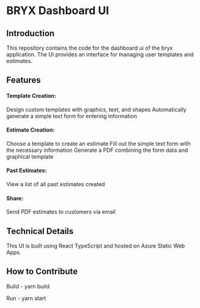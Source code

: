 # BRYX Dashboard UI 

## Introduction
This repository contains the code for the dashboard ui of the bryx application. The UI provides an interface for managing user templates and estimates. 

## Features 

#### Template Creation:
Design custom templates with graphics, text, and shapes Automatically generate a simple text form for entering information

#### Estimate Creation:
Choose a template to create an estimate Fill out the simple text form with the necessary information Generate a PDF combining the form data and graphical template

#### Past Estimates:
View a list of all past estimates created

#### Share:
Send PDF estimates to customers via email

## Technical Details

This UI is built using React TypeScript and hosted on Azure Static Web Apps.


## How to Contribute 

Build - yarn build

Run - yarn start


